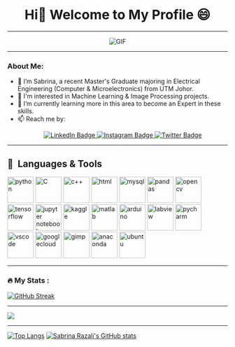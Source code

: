 <div style="text-align: center;">
  <h1 style="font-size: 30px;">Hi👋 Welcome to My Profile 😄</h1>
</div>

---
<p align="center">
  <img src="https://github.com/sabrinaMKE201073/sabrinaMKE201073/assets/95947484/0015d102-14da-4ed0-9989-0679a126d3a4" alt="GIF">
</p>

---
### About Me:
- 🔭 I’m Sabrina, a recent Master's Graduate majoring in Electrical Engineering (Computer & Microelectronics) from UTM Johor.
- 👀 I'm interested in Machine Learning & Image Processing projects.
- 🌱 I’m currently learning more in this area to become an Expert in these skills.
- 📫 Reach me by: <div id="badges"> <p align="center">
  <a href="https://www.linkedin.com/in/nurulsabrina1910/">
    <img src="https://img.shields.io/badge/LinkedIn-blue?style=for-the-badge&logo=linkedin&logoColor=white" alt="LinkedIn Badge"/>
  </a>
  <a href="https://www.instagram.com/sab_nsr/?hl=en">
    <img src="https://img.shields.io/badge/instagram-pink?style=for-the-badge&logo=instagram&logoColor=white" alt="Instagram Badge"/>
  </a>
  <a href="https://twitter.com/sbrina_razali">
    <img src="https://img.shields.io/badge/Twitter-blue?style=for-the-badge&logo=twitter&logoColor=white" alt="Twitter Badge"/>
  </a> </p>
</div>


---
<h2> 🚀 &nbsp;Languages & Tools</h2>
<p align="left">
<img src="https://cdn.jsdelivr.net/gh/devicons/devicon/icons/python/python-original-wordmark.svg" alt="python" width="60" height="60"/>
<img src="https://cdn.jsdelivr.net/gh/devicons/devicon/icons/c/c-original.svg" alt="C" width="60" height="60"/>
<img src="https://cdn.jsdelivr.net/gh/devicons/devicon/icons/cplusplus/cplusplus-original.svg" alt="c++" width="60" height="60"/>
<img src="https://cdn.jsdelivr.net/gh/devicons/devicon/icons/html5/html5-original-wordmark.svg" alt="html" width="60" height="60"/>
<img src="https://cdn.jsdelivr.net/gh/devicons/devicon/icons/mysql/mysql-original-wordmark.svg" alt="mysql" width="60" height="60"/>
<img src="https://cdn.jsdelivr.net/gh/devicons/devicon/icons/pandas/pandas-original-wordmark.svg" alt="pandas" width="60" height="60"/>
<img src="https://cdn.jsdelivr.net/gh/devicons/devicon/icons/opencv/opencv-original-wordmark.svg" alt="opencv" width="60" height="60"/>
<img src="https://cdn.jsdelivr.net/gh/devicons/devicon/icons/tensorflow/tensorflow-original.svg" alt="tensorflow" width="60" height="60"/>
<img src="https://cdn.jsdelivr.net/gh/devicons/devicon/icons/jupyter/jupyter-original-wordmark.svg" alt="jupyter notebook" width="60" height="60"/>
<img src="https://cdn.jsdelivr.net/gh/devicons/devicon/icons/kaggle/kaggle-original-wordmark.svg" alt="kaggle" width="60" height="60"/>
<img src="https://cdn.jsdelivr.net/gh/devicons/devicon/icons/matlab/matlab-original.svg" alt="matlab" width="60" height="60"/>
<img src="https://cdn.jsdelivr.net/gh/devicons/devicon/icons/arduino/arduino-original-wordmark.svg" alt="arduino" width="60" height="60"/>
<img src="https://cdn.jsdelivr.net/gh/devicons/devicon/icons/labview/labview-original-wordmark.svg" alt="labview" width="60" height="60"/>
<img src="https://cdn.jsdelivr.net/gh/devicons/devicon/icons/pycharm/pycharm-plain-wordmark.svg" alt="pycharm" width="60" height="60"/>
<img src="https://cdn.jsdelivr.net/gh/devicons/devicon/icons/vscode/vscode-original.svg" alt="vscode" width="60" height="60"/>
<img src="https://cdn.jsdelivr.net/gh/devicons/devicon/icons/googlecloud/googlecloud-plain-wordmark.svg" alt="googlecloud" width="60" height="60"/>
<img src="https://cdn.jsdelivr.net/gh/devicons/devicon/icons/gimp/gimp-original-wordmark.svg" alt="gimp" width="60" height="60"/>
<img src="https://cdn.jsdelivr.net/gh/devicons/devicon/icons/anaconda/anaconda-original-wordmark.svg" alt="anaconda" width="60" height="60"/>
<img src="https://cdn.jsdelivr.net/gh/devicons/devicon/icons/ubuntu/ubuntu-plain-wordmark.svg" alt="ubuntu" width="60" height="60"/>
</p>


---
### :fire: My Stats :
[![GitHub Streak](http://github-readme-streak-stats.herokuapp.com?user=sabrinaMKE201073&theme=dark&background=000000)](https://git.io/streak-stats)

---
![](https://komarev.com/ghpvc/?username=your-github-sabrinaMKE201073)

---
[![Top Langs](https://github-readme-stats.vercel.app/api?username=sabrinaMKE201073&theme=algolia&show_icons=true)](https://github.com/sabrinaMKE201073) 
[![Sabrina Razali's GitHub stats](https://github-readme-stats.vercel.app/api/top-langs?username=sabrinaMKE201073&hide=html,scss,stylus,blade,jupyter%20notebook,python,css,shell,batchfile,dockerfile,typescript&theme=algolia&show_icons=true)](https://github.com/sabrinaMKE201073)
